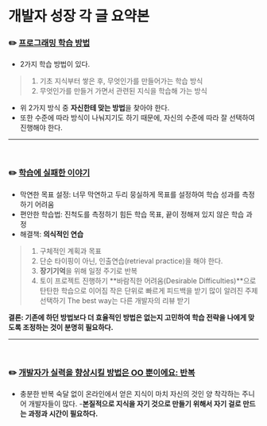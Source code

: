 # 개발자 성장 각 글 요약본

### ✏️ [프로그래밍 학습 방법](https://www.youtube.com/watch?v=Xcy2Pq6LABk)
- 2가지 학습 방법이 있다. 
> 1. 기초 지식부터 쌓은 후, 무엇인가를 만들어가는 학습 방식
> 2. 무엇인가를 만들거 가면서 관련된 지식을 학습해 가는 방식

- 위 2가지 방식 중 **자신한테 맞는 방법**을 찾아야 한다. 
- 또한 수준에 따라 방식이 나눠지기도 하기 때문에, 자신의 수준에 따라 잘 선택하여 진행해야 한다. 
---

<br>


### ✏️ [학습에 실패한 이야기](https://techblog.woowahan.com/2555/)
 - 막연한 목표 설정: 너무 막연하고 두리 뭉실하게 목표를 설정하여 학습 성과를 측정하기 어려움
 - 편안한 학습법: 진척도를 측정하기 힘든 학습 목표, 끝이 정해져 있지 않은 학습 과정
 - 해결책: **의식적인 연습**
 > 1. 구체적인 계획과 목표
 > 2. 단순 타이핑이 아닌, 인출연습(retrieval practice)을 해야 한다.
 > 3. **장기기억**을 위해 일정 주기로 반복
 > 4. 토이 프로젝트 진행하기
  > **바람직한 어려움(Desirable Difficulties)**으로 탄탄한 학습으로 이어짐
  > 작은 단위로 빠르게 피드백을 받기
  > 많이 알려진 주제 선택하기
  > The best way는 다른 개발자의 리뷰 받기
 
 **결론: 기존에 하던 방법보다 더 효율적인 방법은 없는지 고민하여 학습 전략을 나에게 맞도록 조정하는 것이 분명히 필요하다.**
 
 ---

<br>



### ✏️ [개발자가 실력을 향상시킬 방법은 OO 뿐이에요: 반복](https://www.youtube.com/watch?v=U0YWdnSKDfw)
  - 충분한 반복 숙달 없이 온라인에서 얻은 지식이 마치 자신의 것인 양 착각하는 주니어 개발자들이 많다. 
  -**본질적으로 지식을 자기 것으로 만들기 위해서 자기 걸로 만드는 과정과 시간이 필요하다.**
